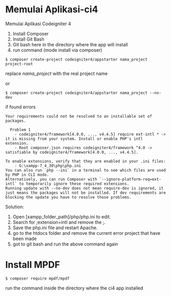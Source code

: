 # Memulai Aplikasi-ci4
Memulai Aplikasi Codeigniter 4

1. Install Composer
2. Install Git Bash
3. Git bash here in the directory where the app will install
4. run command (mode install via composer)

```
$ composer create-project codeigniter4/appstarter nama_project project-root
```
replace *nama_project* with the real project name

or

```
$ composer create-project codeigniter4/appstarter nama_project --no-dev
```

if found errors

```
Your requirements could not be resolved to an installable set of packages.

  Problem 1
    - codeigniter4/framework[4.0.0, ..., v4.4.5] require ext-intl * -> it is missing from your system. Install or enable PHP's intl extension.
    - Root composer.json requires codeigniter4/framework ^4.0 -> satisfiable by codeigniter4/framework[4.0.0, ..., v4.4.5].

To enable extensions, verify that they are enabled in your .ini files:
    - G:\xampp-7_4_30\php\php.ini
You can also run `php --ini` in a terminal to see which files are used by PHP in CLI mode.
Alternatively, you can run Composer with `--ignore-platform-req=ext-intl` to temporarily ignore these required extensions.
Running update with --no-dev does not mean require-dev is ignored, it just means the packages will not be installed. If dev requirements are blocking the update you have to resolve those problems.

```

Solution:
1. Open [xampp_folder_path]/php/php.ini to edit.
2. Search for ;extension=intl and remove the ;.
3. Save the php.ini file and restart Apache.
4. go to the htdocs folder and remove the current error project that have been made
5. got to git bash and run the above command again

# Install MPDF
```
$ composer require mpdf/mpdf
```

run the command inside the directory where the ci4 app installed

